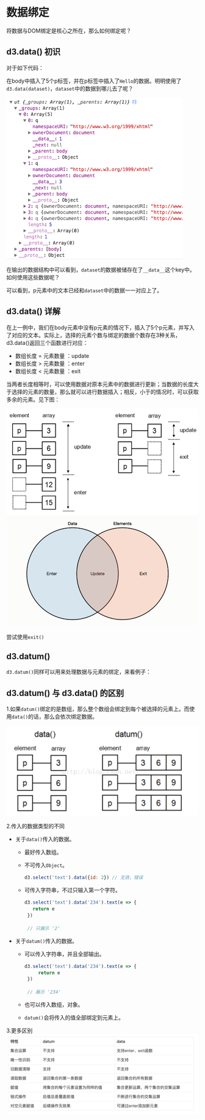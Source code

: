 # 数据绑定

将数据与DOM绑定是核心之所在，那么如何绑定呢？

## d3.data() 初识

对于如下代码：

[](codepen://sevenchan07/odwqMm?defaultTab=js&theme=1)

在body中插入了5个p标签，并在p标签中插入了`Hello`的数据。明明使用了`d3.data(dataset)`，`dataset`中的数据到哪儿去了呢？

[](codepen://sevenchan07/gzRKGK?defaultTab=js&theme=0)

![PNG](\dom\img\1001.png)

在输出的数据结构中可以看到，`dataset`的数据被储存在了`__data__`这个key中。如何使用这些数据呢？

[](codepen://sevenchan07/gzRKQQ?defaultTab=js&theme=1)

可以看到，p元素中的文本已经和`dataset`中的数据一一对应上了。

## d3.data() 详解

在上一例中，我们在body元素中没有p元素的情况下，插入了5个p元素，并写入了对应的文本。实际上，选择的元素个数与绑定的数据个数存在3种关系，d3.data()返回三个函数进行对应：

* 数组长度 = 元素数量 ：update
* 数组长度 > 元素数量 ：enter
* 数组长度 < 元素数量 ：exit

当两者长度相等时，可以使用数据对原本元素中的数据进行更新；当数据的长度大于选择的元素的数量，那么就可以进行数据插入；相反，小于的情况时，可以获取多余的元素。见下图：

![PNG](\dom\img\1002.png)
![PNG](\dom\img\1003.png)

尝试使用`exit()`
[](codepen://sevenchan07/xjrJQy?defaultTab=js&theme=1)


## d3.datum()

`d3.datum()`同样可以用来处理数据与元素的绑定，来看例子：

[](codepen://sevenchan07/dezpmP?defaultTab=js&theme=1)


## d3.datum() 与 d3.data() 的区别

1.如果`datum()`绑定的是数组，那么整个数组会绑定到每个被选择的元素上。而使用`data()`的话，那么会依次绑定数据。

![PNG](\dom\img\1004.png)

2.传入的数据类型的不同

   * 关于`data()`传入的数据。
     * 最好传入数组。
     * 不可传入`Object`。
       
       ```js
       d3.select('text').data({id: 2}) // 无效，错误
       ```
       
     * 可传入字符串，不过只输入第一个字符。
     
	     ```js
	     d3.select('text').data('234').text(e => {
		    return e
		  })
			
		  // 只展示 '2'
	     ```
       
   * 关于`datum()`传入的数据。
     * 可以传入字符串，并且全部输出。
       
       ```js
       d3.select('text').data('234').text(e => {
		    return e
		})
		
		// 展示 '234'
       
       ```
       
     * 也可以传入数组，对象。
     * `datum()`会将传入的值全部绑定到元素上。

3.更多区别
![PNG](\dom\img\1005.png)







